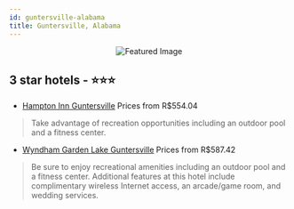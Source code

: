 ```yaml
---
id: guntersville-alabama
title: Guntersville, Alabama
---
```


<center><img src="https://i.travelapi.com/hotels/1000000/970000/968200/968169/8bca67d6_z.jpg" alt="Featured Image" /></center>


##  3 star hotels - ⭐️⭐️⭐️

-    [Hampton Inn Guntersville](https://us.hurb.com/hotels/guntersville/hampton-inn-guntersville-JNP-JP073138?cmp=18055) Prices from R$554.04
   > Take advantage of recreation opportunities including an outdoor pool and a fitness center.
-    [Wyndham Garden Lake Guntersville](https://us.hurb.com/hotels/guntersville/wyndham-garden-lake-guntersville-JNP-JP970781?cmp=18055) Prices from R$587.42
   > Be sure to enjoy recreational amenities including an outdoor pool and a fitness center. Additional features at this hotel include complimentary wireless Internet access, an arcade/game room, and wedding services.
